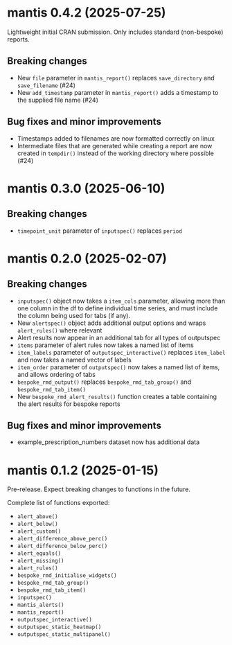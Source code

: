 # mantis 0.4.2 (2025-07-25)

Lightweight initial CRAN submission. Only includes standard (non-bespoke) reports.

## Breaking changes

* New `file` parameter in `mantis_report()` replaces `save_directory` and `save_filename` (#24)
* New `add_timestamp` parameter in `mantis_report()` adds a timestamp to the supplied file name (#24)

## Bug fixes and minor improvements

* Timestamps added to filenames are now formatted correctly on linux
* Intermediate files that are generated while creating a report are now created in `tempdir()` instead of the working directory where possible (#24)

# mantis 0.3.0 (2025-06-10)

## Breaking changes

* `timepoint_unit` parameter of `inputspec()` replaces `period` 

# mantis 0.2.0 (2025-02-07)

## Breaking changes

* `inputspec()` object now takes a `item_cols` parameter, allowing more than one column in the df to define individual time series, and must include the column being used for tabs (if any).
* New `alertspec()` object adds additional output options and wraps `alert_rules()` where relevant
* Alert results now appear in an additional tab for all types of outputspec
* `items` parameter of alert rules now takes a named list of items
* `item_labels` parameter of `outputspec_interactive()` replaces `item_label` and now takes a named vector of labels
* `item_order` parameter of `outputspec()` now takes a named list of items, and allows ordering of tabs
* `bespoke_rmd_output()` replaces `bespoke_rmd_tab_group()` and `bespoke_rmd_tab_item()`
* New `bespoke_rmd_alert_results()` function creates a table containing the alert results for bespoke reports 

## Bug fixes and minor improvements

* example_prescription_numbers dataset now has additional data

# mantis 0.1.2 (2025-01-15)

Pre-release. Expect breaking changes to functions in the future.

Complete list of functions exported:

* `alert_above()`
* `alert_below()`
* `alert_custom()`
* `alert_difference_above_perc()`
* `alert_difference_below_perc()`
* `alert_equals()`
* `alert_missing()`
* `alert_rules()`
* `bespoke_rmd_initialise_widgets()`
* `bespoke_rmd_tab_group()`
* `bespoke_rmd_tab_item()`
* `inputspec()`
* `mantis_alerts()`
* `mantis_report()`
* `outputspec_interactive()`
* `outputspec_static_heatmap()`
* `outputspec_static_multipanel()`
